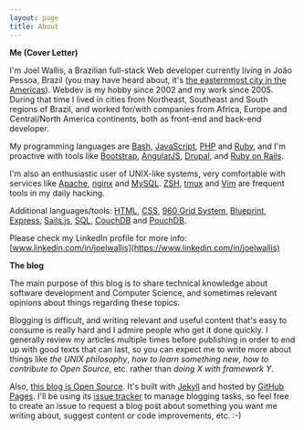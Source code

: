```yaml
---
layout: page
title: About
---
```


**Me (Cover Letter)**

I'm Joel Wallis, a Brazilian full-stack Web developer currently living in João Pessoa, Brazil (you may have heard about, it's [the easternmost city in the Americas](https://en.wikipedia.org/wiki/Jo%C3%A3o_Pessoa,_Para%C3%ADba)). Webdev is my hobby since 2002 and my work since 2005. During that time I lived in cities from Northeast, Southeast and South regions of Brazil, and worked for/with companies from Africa, Europe and Central/North America continents, both as front-end and back-end developer.

My programming languages are [Bash](https://www.gnu.org/software/bash/), [JavaScript](https://nodejs.org), [PHP](https://php.net) and [Ruby](https://www.ruby-lang.org), and I'm proactive with tools like [Bootstrap](https://getbootstrap.com), [AngularJS](https://angularjs.org), [Drupal](https://www.drupal.org), and [Ruby on Rails](http://rubyonrails.org).

I'm also an enthusiastic user of UNIX-like systems, very comfortable with services like [Apache](https://httpd.apache.org), [nginx](https://nginx.org) and [MySQL](https://www.mysql.com). [ZSH](http://zsh.org), [tmux](https://tmux.github.io) and [Vim](http://www.vim.org) are frequent tools in my daily hacking.

Additional languages/tools: [HTML](https://en.wikipedia.org/wiki/HTML), [CSS](https://en.wikipedia.org/wiki/Cascading_Style_Sheets), [960 Grid System](http://960.gs), [Blueprint](http://blueprintcss.org), [Express](http://expressjs.com), [Sails.js](http://sailsjs.com), [SQL](https://en.wikipedia.org/wiki/SQL), [CouchDB](https://couchdb.apache.org) and [PouchDB](https://pouchdb.com).

Please check my LinkedIn profile for more info: [www.linkedin.com/in/joelwallis](https://www.linkedin.com/in/joelwallis)

**The blog**

The main purpose of this blog is to share technical knowledge about software development and Computer Science, and sometimes relevant opinions about things regarding these topics.

Blogging is difficult, and writing relevant and useful content that's easy to consume is really hard and I admire people who get it done quickly. I generally review my articles multiple times before publishing in order to end up with good texts that can last, so you can expect me to write more about things like _the UNIX philosophy_, _how to learn something new_, _how to contribute to Open Source_, etc. rather than _doing X with framework Y_.

Also, [this blog is Open Source](https://github.com/joelwallis/joelwallis.github.io). It's built with [Jekyll](http://jekyllrb.com) and hosted by [GitHub Pages](https://pages.github.com). I'll be using its [issue tracker](https://github.com/joelwallis/joelwallis.github.io/issues) to manage blogging tasks, so feel free to create an issue to request a blog post about something you want me writing about, suggest content or code improvements, etc. :-)
